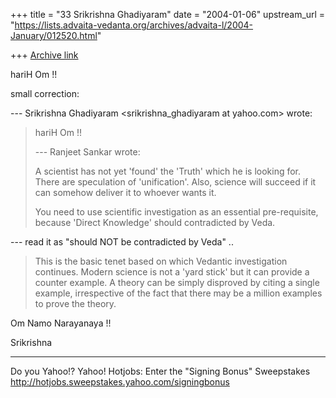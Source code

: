 +++
title = "33 Srikrishna Ghadiyaram"
date = "2004-01-06"
upstream_url = "https://lists.advaita-vedanta.org/archives/advaita-l/2004-January/012520.html"

+++
[Archive link](https://lists.advaita-vedanta.org/archives/advaita-l/2004-January/012520.html)

hariH Om !!

small correction:

--- Srikrishna Ghadiyaram
<srikrishna_ghadiyaram at yahoo.com> wrote:
> hariH Om !!
> 
> --- Ranjeet Sankar <thefinalsearch at yahoo.co.uk>
> wrote:
> > 
> A scientist has not yet 'found' the 'Truth' which he
> is looking for. There are speculation of
> 'unification'. Also, science will succeed if it can
> somehow deliver it to whoever wants it. 
> 
> You need to use scientific investigation as an
> essential pre-requisite, because 'Direct Knowledge'
> should contradicted by Veda. 

--- read it as "should NOT be contradicted by Veda" ..


> This is the basic tenet
> based on which Vedantic investigation continues.
> Modern science is not a 'yard stick' but it can
> provide a counter example. A theory can be simply
> disproved by citing a single example, irrespective
> of
> the fact that there may be a million examples to
> prove
> the theory.

Om Namo Narayanaya !!

Srikrishna


__________________________________
Do you Yahoo!?
Yahoo! Hotjobs: Enter the "Signing Bonus" Sweepstakes
http://hotjobs.sweepstakes.yahoo.com/signingbonus

